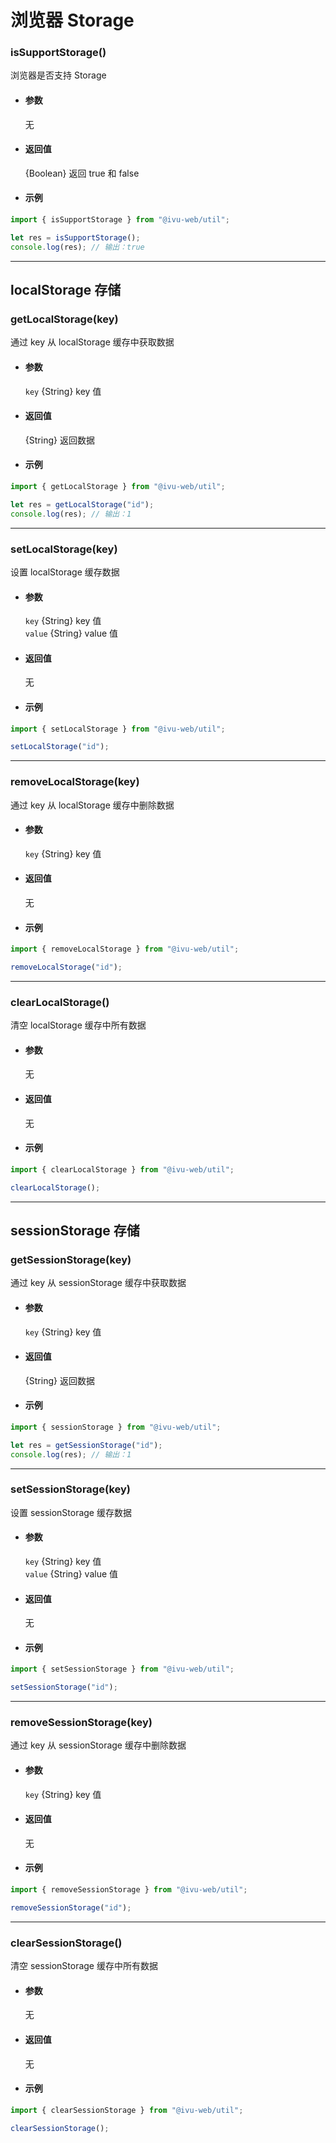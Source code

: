 # 浏览器 Storage

### isSupportStorage()

浏览器是否支持 Storage

- #### 参数

  无

- #### 返回值

  {Boolean} 返回 true 和 false

- #### 示例

```javascript
import { isSupportStorage } from "@ivu-web/util";

let res = isSupportStorage();
console.log(res); // 输出：true
```

---

## localStorage 存储

### getLocalStorage(key)

通过 key 从 localStorage 缓存中获取数据

- #### 参数

  `key` {String} key 值

- #### 返回值

  {String} 返回数据

- #### 示例

```javascript
import { getLocalStorage } from "@ivu-web/util";

let res = getLocalStorage("id");
console.log(res); // 输出：1
```

---

### setLocalStorage(key)

设置 localStorage 缓存数据

- #### 参数

  `key` {String} key 值  
  `value` {String} value 值

- #### 返回值

  无

- #### 示例

```javascript
import { setLocalStorage } from "@ivu-web/util";

setLocalStorage("id");
```

---

### removeLocalStorage(key)

通过 key 从 localStorage 缓存中删除数据

- #### 参数

  `key` {String} key 值

- #### 返回值

  无

- #### 示例

```javascript
import { removeLocalStorage } from "@ivu-web/util";

removeLocalStorage("id");
```

---

### clearLocalStorage()

清空 localStorage 缓存中所有数据

- #### 参数

  无

- #### 返回值

  无

- #### 示例

```javascript
import { clearLocalStorage } from "@ivu-web/util";

clearLocalStorage();
```

---

## sessionStorage 存储

### getSessionStorage(key)

通过 key 从 sessionStorage 缓存中获取数据

- #### 参数

  `key` {String} key 值

- #### 返回值

  {String} 返回数据

- #### 示例

```javascript
import { sessionStorage } from "@ivu-web/util";

let res = getSessionStorage("id");
console.log(res); // 输出：1
```

---

### setSessionStorage(key)

设置 sessionStorage 缓存数据

- #### 参数

  `key` {String} key 值  
  `value` {String} value 值

- #### 返回值

  无

- #### 示例

```javascript
import { setSessionStorage } from "@ivu-web/util";

setSessionStorage("id");
```

---

### removeSessionStorage(key)

通过 key 从 sessionStorage 缓存中删除数据

- #### 参数

  `key` {String} key 值

- #### 返回值

  无

- #### 示例

```javascript
import { removeSessionStorage } from "@ivu-web/util";

removeSessionStorage("id");
```

---

### clearSessionStorage()

清空 sessionStorage 缓存中所有数据

- #### 参数

  无

- #### 返回值

  无

- #### 示例

```javascript
import { clearSessionStorage } from "@ivu-web/util";

clearSessionStorage();
```
